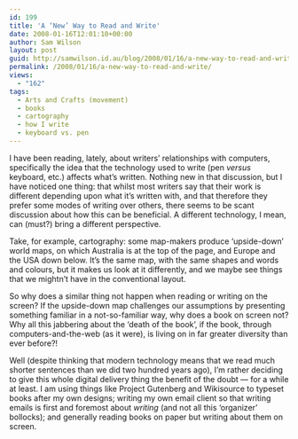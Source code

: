 ```yaml
---
id: 199
title: 'A ‘New’ Way to Read and Write'
date: 2008-01-16T12:01:10+00:00
author: Sam Wilson
layout: post
guid: http://samwilson.id.au/blog/2008/01/16/a-new-way-to-read-and-write/
permalink: /2008/01/16/a-new-way-to-read-and-write/
views:
  - "162"
tags:
  - Arts and Crafts (movement)
  - books
  - cartography
  - how I write
  - keyboard vs. pen
---
```

I have been reading, lately, about writers’ relationships with computers, specifically the idea that the technology used to write (pen _versus_ keyboard, etc.) affects what’s written. Nothing new in that discussion, but I have noticed one thing: that whilst most writers say that their work is different depending upon what it’s written with, and that therefore they prefer some modes of writing over others, there seems to be scant discussion about how this can be beneficial. A different technology, I mean, can (must?) bring a different perspective.

Take, for example, cartography: some map-makers produce ‘upside-down’ world maps, on which Australia is at the top of the page, and Europe and the USA down below. It’s the same map, with the same shapes and words and colours, but it makes us look at it differently, and we maybe see things that we mightn’t have in the conventional layout.

So why does a similar thing not happen when reading or writing on the screen? If the upside-down map challenges our assumptions by presenting something familiar in a not-so-familiar way, why does a book on screen not? Why all this jabbering about the ‘death of the book’, if the book, through computers-and-the-web (as it were), is living on in far greater diversity than ever before?!

Well (despite thinking that modern technology means that we read much shorter sentences than we did two hundred years ago), I’m rather deciding to give this whole digital delivery thing the benefit of the doubt — for a while at least. I am using things like Project Gutenberg and Wikisource to typeset books after my own designs; writing my own email client so that writing emails is first and foremost about _writing_ (and not all this ‘organizer’ bollocks); and generally reading books on paper but writing about them on screen.